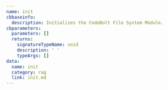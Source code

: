 ```yaml
---
name: init
cbbaseinfo:
  description: Initializes the CodeBolt File System Module.
cbparameters:
  parameters: []
  returns:
    signatureTypeName: void
    description: ' '
    typeArgs: []
data:
  name: init
  category: rag
  link: init.md
---
```

<CBBaseInfo/> 
 <CBParameters/>